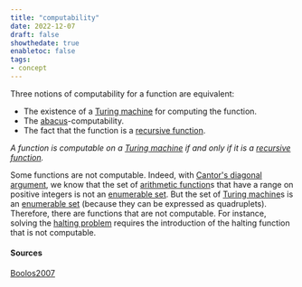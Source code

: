 ```yaml
---
title: "computability"
date: 2022-12-07
draft: false
showthedate: true
enabletoc: false
tags:
- concept
---
```


Three notions of computability for a function are equivalent: 
- The existence of a [Turing machine](concept/Turing%20machine.md) for computing the function.
- The [abacus](definition/abacus.md)-computability.
- The fact that the function is a [recursive function](definition/recursive%20function.md).

*A function is computable on a [Turing machine](concept/Turing%20machine.md) if and only if it is a [recursive function](definition/recursive%20function.md).*

Some functions are not computable. 
Indeed, with [Cantor's diagonal argument](concept/Cantor's%20diagonal%20argument.md), we know that the set of [arithmetic function](definition/arithmetic%20function.md)s that have a range on positive integers is not an [enumerable set](definition/enumerable%20set.md). But the set of [Turing machine](concept/Turing%20machine.md)s is an [enumerable set](definition/enumerable%20set.md) (because they can be expressed as quadruplets). Therefore, there are functions that are not computable. 
For instance, solving the [halting problem](concept/halting%20problem.md) requires the introduction of the halting function that is not computable. 

#### Sources 

[Boolos2007](reference/Boolos2007.md)
